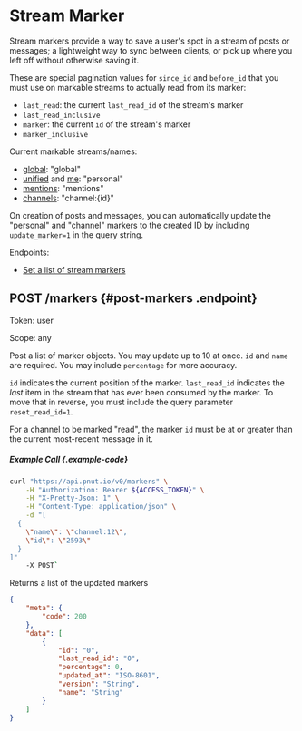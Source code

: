 # Stream Marker

Stream markers provide a way to save a user's spot in a stream of posts or messages; a lightweight way to sync between clients, or pick up where you left off without otherwise saving it.
    
These are special pagination values for `since_id` and `before_id` that you must use on markable streams to actually read from its marker:
    
* `last_read`: the current `last_read_id` of the stream's marker
* `last_read_inclusive`
* `marker`: the current `id` of the stream's marker
* `marker_inclusive`
    
Current markable streams/names:

* [global](posts/streams#get-posts-streams-global): "global"
* [unified](posts/streams#get-posts-streams-unified) and [me](posts/streams#get-posts-streams-me): "personal"
* [mentions](posts/streams#get-users-id-mentions): "mentions"
* [channels](channels/lookup#get-channels-id): "channel:{id}"
    
On creation of posts and messages, you can automatically update the "personal" and "channel" markers to the created ID by including `update_marker=1` in the query string.

Endpoints:

* [Set a list of stream markers](#post-markers)
    
    
## <span class="method method-post">POST</span> /markers {#post-markers .endpoint}

Token: <span class="endpoint-meta">user</span>

Scope: <span class="endpoint-meta">any</span>

Post a list of marker objects. You may update up to 10 at once. `id` and `name` are required. You may include `percentage` for more accuracy.
    
`id` indicates the current position of the marker. `last_read_id` indicates the *last* item in the stream that has ever been consumed by the marker. To move that in reverse, you must include the query parameter `reset_read_id=1`.
    
For a channel to be marked "read", the marker `id` must be at or greater than the current most-recent message in it.
    
##### Example Call {.example-code}
        
```bash
curl "https://api.pnut.io/v0/markers" \
    -H "Authorization: Bearer ${ACCESS_TOKEN}" \
    -H "X-Pretty-Json: 1" \
    -H "Content-Type: application/json" \
    -d "[
  {
    \"name\": \"channel:12\",
    \"id\": \"2593\"
  }
]"
    -X POST`
```
    
Returns a list of the updated markers
        
```json
{
    "meta": {
        "code": 200
    },
    "data": [
        {
            "id": "0",
            "last_read_id": "0",
            "percentage": 0,
            "updated_at": "ISO-8601",
            "version": "String",
            "name": "String"
        }
    ]
}
```